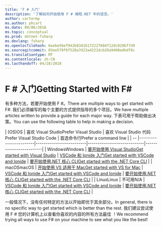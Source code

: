 ```yaml
---
title: 'F # 入门'
description: '了解如何开始使用 F # 编程.NET 中的语言。'
author: cartermp
ms.author: phcart
ms.date: 09/06/2016
ms.topic: conceptual
ms.prod: dotnet-fsharp
ms.devlang: fsharp
ms.openlocfilehash: 6aebe56ef942b8341b172227684f12dc029bf7d9
ms.sourcegitcommit: 03ee570f6f528a7d23a4221dcb26a9498edbdf8c
ms.translationtype: MT
ms.contentlocale: zh-CN
ms.lasthandoff: 04/28/2018
---
```

# <a name="getting-started-with-f"></a><span data-ttu-id="55240-103">F # 入门</span><span class="sxs-lookup"><span data-stu-id="55240-103">Getting Started with F#</span></span> #

<span data-ttu-id="55240-104">有多种方法，若要开始使用 F #。</span><span class="sxs-lookup"><span data-stu-id="55240-104">There are multiple ways to get started with F#.</span></span>  <span data-ttu-id="55240-105">我们必须编写的每个主要的方式提供指导的多个项目。</span><span class="sxs-lookup"><span data-stu-id="55240-105">We have multiple articles written to provide a guide for each major way.</span></span>  <span data-ttu-id="55240-106">下表可用于帮助做出决策。</span><span class="sxs-lookup"><span data-stu-id="55240-106">You can use the following table to help in making a decision.</span></span>

| <span data-ttu-id="55240-107">(OS)</span><span class="sxs-lookup"><span data-stu-id="55240-107">OS</span></span> | <span data-ttu-id="55240-108">喜欢 Visual Studio</span><span class="sxs-lookup"><span data-stu-id="55240-108">Prefer Visual Studio</span></span> | <span data-ttu-id="55240-109">喜欢 Visual Studio 代码</span><span class="sxs-lookup"><span data-stu-id="55240-109">Prefer Visual Studio Code</span></span> | <span data-ttu-id="55240-110">首选命令行</span><span class="sxs-lookup"><span data-stu-id="55240-110">Prefer a command line</span></span> |
| -- |------------------------|--------------------------|-----------------------------|-------------------------|
| <span data-ttu-id="55240-111">Windows</span><span class="sxs-lookup"><span data-stu-id="55240-111">Windows</span></span> | [<span data-ttu-id="55240-112">要开始使用 Visual Studio</span><span class="sxs-lookup"><span data-stu-id="55240-112">Get started with Visual Studio</span></span>](get-started-visual-studio.md) | [<span data-ttu-id="55240-113">VSCode 和 Ionide 入门</span><span class="sxs-lookup"><span data-stu-id="55240-113">Get started with VSCode and Ionide</span></span>](get-started-vscode.md) | [<span data-ttu-id="55240-114">要开始使用.NET 核心 CLI</span><span class="sxs-lookup"><span data-stu-id="55240-114">Get started with the .NET Core CLI</span></span>](get-started-command-line.md) |
| <span data-ttu-id="55240-115">macOS</span><span class="sxs-lookup"><span data-stu-id="55240-115">macOS</span></span> | [<span data-ttu-id="55240-116">开始使用 VS 适用于 Mac</span><span class="sxs-lookup"><span data-stu-id="55240-116">Get started with VS for Mac</span></span>](get-started-with-visual-studio-for-mac.md) | [<span data-ttu-id="55240-117">VSCode 和 Ionide 入门</span><span class="sxs-lookup"><span data-stu-id="55240-117">Get started with VSCode and Ionide</span></span>](get-started-vscode.md) | [<span data-ttu-id="55240-118">要开始使用.NET 核心 CLI</span><span class="sxs-lookup"><span data-stu-id="55240-118">Get started with the .NET Core CLI</span></span>](get-started-command-line.md) |
| <span data-ttu-id="55240-119">Linux</span><span class="sxs-lookup"><span data-stu-id="55240-119">Linux</span></span> | <span data-ttu-id="55240-120">不可用</span><span class="sxs-lookup"><span data-stu-id="55240-120">N/A</span></span> | [<span data-ttu-id="55240-121">VSCode 和 Ionide 入门</span><span class="sxs-lookup"><span data-stu-id="55240-121">Get started with VSCode and Ionide</span></span>](get-started-vscode.md) | [<span data-ttu-id="55240-122">要开始使用.NET 核心 CLI</span><span class="sxs-lookup"><span data-stu-id="55240-122">Get started with the .NET Core CLI</span></span>](get-started-command-line.md) |

<span data-ttu-id="55240-123">一般情况下，没有任何特定的方法以开始即优于其余部分。</span><span class="sxs-lookup"><span data-stu-id="55240-123">In general, there is no specific way to get started which is better than the rest.</span></span>  <span data-ttu-id="55240-124">我们建议尝试使用 F # 您的计算机上以查看你喜欢的内容的所有方法最佳 ！</span><span class="sxs-lookup"><span data-stu-id="55240-124">We recommend trying all ways to use F# on your machine to see what you like the best!</span></span>

